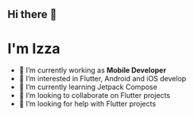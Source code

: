 ## Hi there 👋

# I'm Izza

- 🔭 I’m currently working as **Mobile Developer**
- 👀 I’m interested in Flutter, Android and iOS develop
- 🌱 I’m currently learning Jetpack Compose
- 👯 I’m looking to collaborate on Flutter projects
- 🤔 I’m looking for help with Flutter projects
